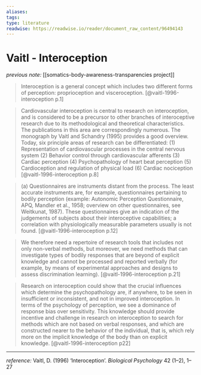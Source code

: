 ```yaml
---
aliases: 
tags: 
type: literature
readwise: https://readwise.io/reader/document_raw_content/96494143
---
```


# Vaitl - Interoception

_previous note:_ [[somatics-body-awareness-transparencies project]]

> Interoception is a general concept which includes two different forms of perception: proprioception and visceroception. [@vaitl-1996-interoception p.1]

> Cardiovascular interoception is central to research on interoception, and is considered to be a precursor to other branches of interoceptive research due to its methodological and theoretical characteristics. The publications in this area are correspondingly numerous. The monograph by Vaitl and Schandry (1995) provides a good overview. Today, six principle areas of research can be differentiated: (1) Representation of cardiovascular processes in the central nervous system (2) Behavior control through cardiovascular afferents (3) Cardiac perception (4) Psychopathology of heart beat perception (5) Cardioception and regulation of physical load (6) Cardiac nociception [@vaitl-1996-interoception p.8]

> (a) Questionnaires are instruments distant from the process. The least accurate instruments are, for example, questionnaires pertaining to bodily perception (example: Autonomic Perception Questionnaire, APQ, Mandler et al., 1958; overview on other questionnaires, see Weitkunat, 1987). These questionnaires give an indication of the judgements of subjects about their interoceptive capabilities; a correlation with physiologically measurable parameters usually is not found. [@vaitl-1996-interoception p.12]


> We therefore need a repertoire of research tools that includes not only non-verbal methods, but moreover, we need methods that can investigate types of bodily responses that are beyond of explicit knowledge and cannot be processed and reported verbally (for example, by means of experimental approaches and designs to assess discrimination learning). [@vaitl-1996-interoception p.21]

> Research on interoception could show that the crucial influences which determine the psychopathology are, if anywhere, to be seen in insufficient or inconsistent, and not in improved interoception. In terms of the psychology of perception, we see a dominance of response bias over sensitivity. This knowledge should provide incentive and challenge in research on interoception to search for methods which are not based on verbal responses, and which are constructed nearer to the behavior of the individual, that is, which rely more on the implicit knowledge of the body than on explicit knowledge. [@vaitl-1996-interoception p22]

---
_reference:_ Vaitl, D. (1996) ‘Interoception’. _Biological Psychology_ 42 (1–2), 1–27





